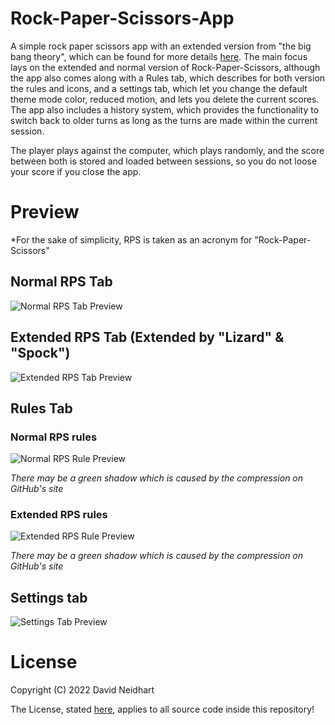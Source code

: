# Rock-Paper-Scissors-App

A simple rock paper scissors app with an extended version from "the big bang theory", which can be found for more details [here](https://www.youtube.com/watch?v=x5Q6-wMx-K8).
The main focus lays on the extended and normal version of Rock-Paper-Scissors, although the app also comes along with a Rules tab, which describes for both version the rules and icons, and a settings tab, which let you change the default theme mode color, reduced motion, and lets you delete the current scores.
The app also includes a history system, which provides the functionality to switch back to older turns as long as the turns are made within the current session.

The player plays against the computer, which plays randomly, and the score between both is stored and loaded between sessions, so you do not loose your score if you close the app.

# Preview

*For the sake of simplicity, RPS is taken as an acronym for "Rock-Paper-Scissors"

## Normal RPS Tab

![Normal RPS Tab Preview](https://covecloud.app/files/s/f7ExeCK0RYlsrnhvhE_mC)

## Extended RPS Tab (Extended by "Lizard" & "Spock")

![Extended RPS Tab Preview](https://covecloud.app/files/s/ziTMSSrpexSQyiFaiENHY)

## Rules Tab

### Normal RPS rules

![Normal RPS Rule Preview](https://covecloud.app/files/s/jPz_lxl-18j5iLZtukKDI)

*There may be a green shadow which is caused by the compression on GitHub's site*

### Extended RPS rules

![Extended RPS Rule Preview](https://covecloud.app/files/s/uoWi0K3qJofIMUV20arou)

*There may be a green shadow which is caused by the compression on GitHub's site*

## Settings tab

![Settings Tab Preview](https://covecloud.app/files/s/aowwdICJGdpjSTv8k15Xh)

# License

Copyright (C) 2022  David Neidhart

The License, stated [here](https://github.com/Xander1233/Rock-Paper-Scissors-App/blob/master/LICENSE), applies to all source code inside this repository!
